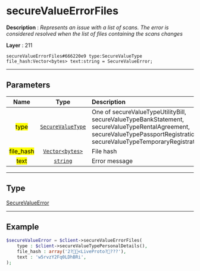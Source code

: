 # secureValueErrorFiles

**Description** : *Represents an issue with a list of scans. The error is considered resolved when the list of files containing the scans changes*

**Layer** : 211

```tl
secureValueErrorFiles#666220e9 type:SecureValueType file_hash:Vector<bytes> text:string = SecureValueError;
```

---

## Parameters

| Name | Type | Description |
| :---: | :---: | :--- |
| <mark>type</mark> | [`SecureValueType`](type/SecureValueType) | One of secureValueTypeUtilityBill, secureValueTypeBankStatement, secureValueTypeRentalAgreement, secureValueTypePassportRegistration, secureValueTypeTemporaryRegistration |
| <mark>file_hash</mark> | [`Vector<bytes>`](type/bytes) | File hash |
| <mark>text</mark> | [`string`](type/string) | Error message |

---

## Type

[SecureValueError](type/SecureValueError)

---

## Example

```php
$secureValueError = $client->secureValueErrorFiles(
	type : $client->secureValueTypePersonalDetails(),
	file_hash : array('2?<LiveProto????'),
	text : 'w5rvzY2Fq0LDhBRi',
);
```